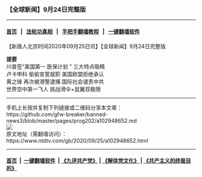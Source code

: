 ### 【全球新闻】9月24日完整版
------------------------

#### [首页](https://github.com/gfw-breaker/banned-news3/blob/master/README.md) &nbsp;&nbsp;|&nbsp;&nbsp; [法轮功真相](https://github.com/begood0513/basic/blob/master/README.md)  &nbsp;&nbsp;|&nbsp;&nbsp; [手把手翻墙教程](https://github.com/gfw-breaker/guides/wiki)  &nbsp;&nbsp;|&nbsp;&nbsp; [一键翻墙软件](https://github.com/gfw-breaker/nogfw/blob/master/README.md)  



<div><div class="post_content" itemprop="articleBody">
 <p>
  【新唐人北京时间2020年09月25日讯】【全球新闻】9月24日完整版
 </p>
 <p>
  <strong>
   提要
  </strong>
  <br/>
  川普签“美国第一
  <ok href="https://www.ntdtv.com/gb/医保计划.htm">
   医保计划
  </ok>
  ” 三大特点吸睛
  <br/>
  <ok href="https://www.ntdtv.com/gb/卢卡申科.htm">
   卢卡申科
  </ok>
  偷偷宣誓就职 美国欧盟拒绝承认
  <br/>
  <ok href="https://www.ntdtv.com/gb/黄之锋.htm">
   黄之锋
  </ok>
  再次被港警逮捕 国际社会谴责中共
  <br/>
  世界空中第一飞人 挑战滑伞+鼠翼双极限
 </p>
 <div class="single_ad">
 </div>
</div>
</div>
<hr/>
手机上长按并复制下列链接或二维码分享本文章：<br/>
https://github.com/gfw-breaker/banned-news3/blob/master/pages/prog202/a102948652.md <br/>
<a href='https://github.com/gfw-breaker/banned-news3/blob/master/pages/prog202/a102948652.md'><img src='https://github.com/gfw-breaker/banned-news3/blob/master/pages/prog202/a102948652.md.png'/></a> <br/>
原文地址（需翻墙访问）：https://www.ntdtv.com/gb/2020/09/25/a102948652.html


------------------------
#### [首页](https://github.com/gfw-breaker/banned-news3/blob/master/README.md) &nbsp;|&nbsp; [一键翻墙软件](https://github.com/gfw-breaker/nogfw/blob/master/README.md) &nbsp;| [《九评共产党》](https://github.com/gfw-breaker/9ping.md/blob/master/README.md#九评之一评共产党是什么) | [《解体党文化》](https://github.com/gfw-breaker/jtdwh.md/blob/master/README.md) | [《共产主义的终极目的》](https://github.com/gfw-breaker/gczydzjmd.md/blob/master/README.md)


<img src='http://gfw-breaker.win/banned-news3/pages/prog202/a102948652.md' width='0px' height='0px'/>
